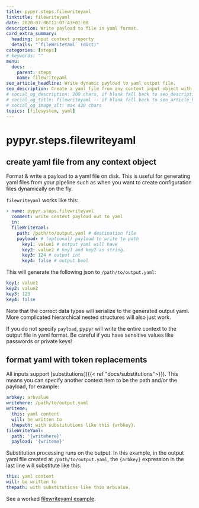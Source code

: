 ```yaml
---
title: pypyr.steps.filewriteyaml
linktitle: filewriteyaml
date: 2020-07-06T12:07:43+01:00
description: Write payload to file in yaml format.
card_extra_summary:
  heading: input context property
  details: "`fileWriteYaml` (dict)"
categories: [steps]
# keywords: ""
menu:
  docs:
    parent: steps
    name: filewriteyaml
seo_article_headline: Write dynamic payload to yaml output file.
seo_description: Create a yaml file from any context input object with replacement token formatting in a task-runner pipeline.
# social_og_description: 200 chars, if blank fall back to seo_description then description
# social_og_title: filewriteyaml -- if blank fall back to seo_article_headline > .Title. Max 70 chars
# social_og_image_alt: max 420 chars
topics: [filesystem, yaml]
---
```

# pypyr.steps.filewriteyaml
## create yaml file from any context object
Format & write a payload to a yaml file on disk. This is useful for generating
yaml files from your pipeline such as when you want to create configuration 
files dynamically on the fly.

`filewriteyaml` works like this:

```yaml
- name: pypyr.steps.filewriteyaml
  comment: write context payload out to yaml
  in:
  fileWriteYaml:
    path: /path/to/output.yaml # destination file
    payload: # (optional) payload to write to path
      key1: value1 # output yaml will have
      key2: value2 # key1 and key2 as string.
      key3: 124 # output int
      key4: false # output bool
```

This will generate the following json to `/path/to/output.yaml`:

```yaml
key1: value1
key2: value2
key3: 123
key4: false
```

Note that the correct data types will serialize to the generated output yaml. 
More complicated hierarchical nested structures will also just work.

If you do not specify `payload`, pypyr will write the entire context to
the output file in yaml format. Be careful if you have sensitive values
like passwords or private keys!

## format yaml with token replacements
All inputs support [substitutions]({{< ref "docs/substitutions">}}). This means 
you can specify another context item to be the path and/or the payload, for
example:

```yaml
arbkey: arbvalue
writehere: /path/to/output.yaml
writeme:
  this: yaml content
  will: be written to
  thepath: with substitutions like this {arbkey}.
fileWriteYaml:
  path: '{writehere}'
  payload: '{writeme}'
```

Substitution processing runs on the output. In this example, in the output yaml 
file created at `/path/to/output.yaml`, the `{arbkey}` expression in the last 
line will substitute like this:

```yaml
this: yaml content
will: be written to
thepath: with substitutions like this arbvalue.
```

See a worked [filewriteyaml example](https://github.com/pypyr/pypyr-example/tree/master/pipelines/filewriteyaml.yaml).